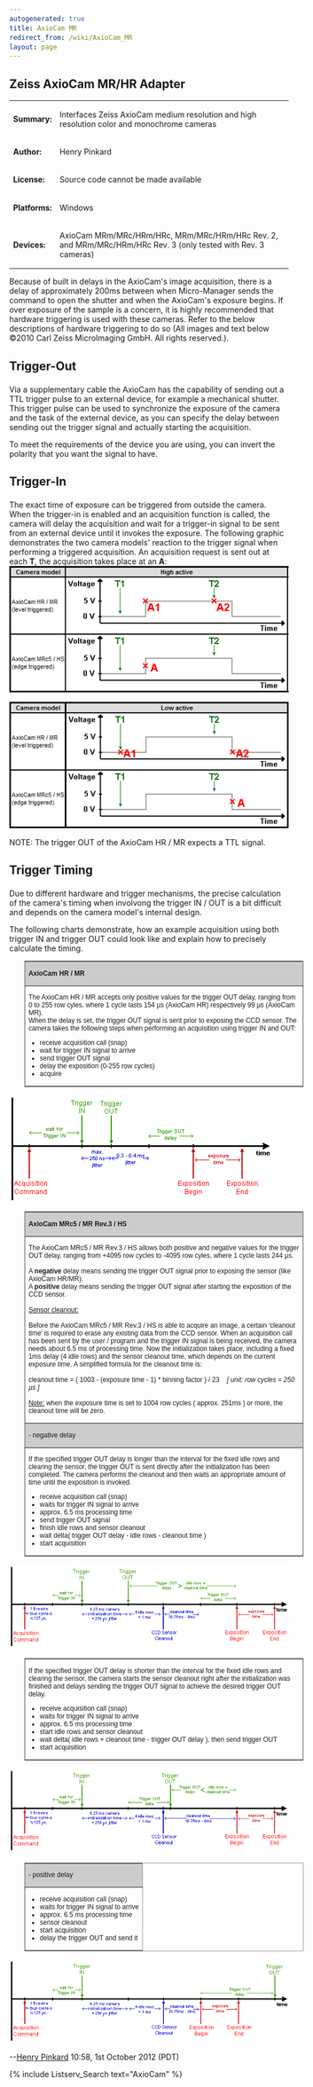 ```yaml
---
autogenerated: true
title: AxioCam MR
redirect_from: /wiki/AxioCam_MR
layout: page
---
```


## Zeiss AxioCam MR/HR Adapter

<table>
<tr>
<td markdown="1">

**Summary:**

</td>
<td markdown="1">

Interfaces Zeiss AxioCam medium resolution and high resolution color and
monochrome cameras

</td>
</tr>
<tr>
<td markdown="1">

**Author:**

</td>
<td markdown="1">

Henry Pinkard

</td>
</tr>
<tr>
<td markdown="1">

**License:**

</td>
<td markdown="1">

Source code cannot be made available

</td>
</tr>
<tr>
<td markdown="1">

**Platforms:**

</td>
<td markdown="1">

Windows

</td>
</tr>
<tr>
<td markdown="1">

**Devices:**

</td>
<td markdown="1">

AxioCam MRm/MRc/HRm/HRc, MRm/MRc/HRm/HRc Rev. 2, and MRm/MRc/HRm/HRc
Rev. 3 (only tested with Rev. 3 cameras)

</td>
</tr>
</table>

Because of built in delays in the AxioCam's image acquisition, there is
a delay of approximately 200ms between when Micro-Manager sends the
command to open the shutter and when the AxioCam's exposure begins. If
over exposure of the sample is a concern, it is highly recommended that
hardware triggering is used with these cameras. Refer to the below
descriptions of hardware triggering to do so (All images and text below
©2010 Carl Zeiss MicroImaging GmbH. All rights reserved.).

<h2>

Trigger-Out

</h2>

Via a supplementary cable the AxioCam has the capability of sending out
a TTL trigger pulse to an external device, for example a mechanical
shutter. This trigger pulse can be used to synchronize the exposure of
the camera and the task of the external device, as you can specify the
delay between sending out the trigger signal and actually starting the
acquisition.

To meet the requirements of the device you are using, you can invert the
polarity that you want the signal to have.

<h2>

**Trigger-In**

</h2>

The exact time of exposure can be triggered from outside the camera.
When the trigger-in is enabled and an acquisition function is called,
the camera will delay the acquisition and wait for a trigger-in signal
to be sent from an external device until it invokes the exposure. The
following graphic demonstrates the two camera models' reaction to the
trigger signal when performing a triggered acquisition. An acquisition
request is sent out at each **T**, the acquisition takes place at an
**A**: ![](media/AxioCamFig1a.png "AxioCamFig1a.png")

![](media/AxioCamFig1b.png "AxioCamFig1b.png")

NOTE: The trigger OUT of the AxioCam HR / MR expects a TTL signal.

<h2>

Trigger Timing

</h2>

Due to different hardware and trigger mechanisms, the precise
calculation of the camera's timing when involvong the trigger IN / OUT
is a bit difficult and depends on the camera model's internal design.

The following charts demonstrate, how an example acquisition using both
trigger IN and trigger OUT could look like and explain how to precisely
calculate the timing.

<table border=1 bordercolor=#999999 cellpadding=5 cellspacing=0
       style='margin:10pt 20pt 10pt; font-family:sans-serif; font-size:9pt'>
<tr>
<td markdown="1" bgcolor=#CCCCCC>

<b>AxioCam HR / MR</b>

</td>
</tr>
<tr>
<td markdown="1">

The AxioCam HR / MR accepts only positive values for the trigger OUT
delay, ranging from 0 to 255 row cyles, where 1 cycle lasts 154 µs
(AxioCam HR) respectively 99 µs (AxioCam MR).  
When the delay is set, the trigger OUT signal is sent prior to exposing
the CCD sensor. The camera takes the following steps when performing an
acquisition using trigger IN and OUT:  

-   receive acquisition call (snap)
-   wait for trigger IN signal to arrive
-   send trigger OUT signal
-   delay the exposition (0-255 row cycles)
-   acquire

</td>
</tr>
</table>

![](media/AxioCamFig2.png "AxioCamFig2.png")

<table border=1 bordercolor=#999999 cellpadding=5 cellspacing=0
       style='margin:10pt 20pt 10pt; font-family:sans-serif; font-size:9pt'>
<tr>
<td markdown="1" bgcolor=#CCCCCC>

<b>AxioCam MRc5 / MR Rev.3 / HS</b>

</td>
</tr>
<tr>
<td markdown="1">

The AxioCam MRc5 / MR Rev.3 / HS allows both positive and negative
values for the trigger OUT delay, ranging from +4095 row cycles to -4095
row cyles, where 1 cycle lasts 244 µs.  
   
A <b>negative</b> delay means sending the trigger OUT signal prior to
exposing the sensor (like AxioCam HR/MR).  
A <b>positive</b> delay means sending the trigger OUT signal after
starting the exposition of the CCD sensor.  
   
<u>Sensor cleanout:</u>  
   
Before the AxioCam MRc5 / MR Rev.3 / HS is able to acquire an image, a
certain 'cleanout time' is required to erase any existing data from the
CCD sensor. When an acquisition call has been sent by the user / program
and the trigger IN signal is being received, the camera needs about 6.5
ms of processing time. Now the initialization takes place, including a
fixed 1ms delay (4 idle rows) and the sensor cleanout time, which
depends on the current exposure time. A simplified formula for the
cleanout time is:  
   
cleanout time = ( 1003 - (exposure time - 1) \* binning factor ) /
23    <em>\[ unit: row cycles = 250 µs \]</em>  
   
<u>Note:</u> when the exposure time is set to 1004 row cycles ( approx.
251ms ) or more, the cleanout time will be zero.

</td>
</tr>
<tr>
<td markdown="1" bgcolor=#CCCCCC>

\- negative delay  

</tr>
<tr>
<td markdown="1">

If the specified trigger OUT delay is longer than the interval for the
fixed idle rows and clearing the sensor, the trigger OUT is sent
directly after the initialization has been completed. The camera
performs the cleanout and then waits an appropriate amount of time until
the exposition is invoked.  

-   receive acquisition call (snap)
-   waits for trigger IN signal to arrive
-   approx. 6.5 ms processing time
-   send trigger OUT signal
-   finish idle rows and sensor cleanout
-   wait delta( trigger OUT delay - idle rows - cleanout time )
-   start acquisition

</td>
</tr>
</table>

![](media/AxioCamFig3.png "AxioCamFig3.png")

<table border=1 bordercolor=#999999 cellpadding=5 cellspacing=0
       style='margin:10pt 20pt 10pt; font-family:sans-serif; font-size:9pt'>
<tr>
<td markdown="1">

If the specified trigger OUT delay is shorter than the interval for the
fixed idle rows and clearing the sensor, the camera starts the sensor
cleanout right after the initialization was finished and delays sending
the trigger OUT signal to achieve the desired trigger OUT delay.  

-   receive acquisition call (snap)
-   waits for trigger IN signal to arrive
-   approx. 6.5 ms processing time
-   start idle rows and sensor cleanout
-   wait delta( idle rows + cleanout time - trigger OUT delay ), then
    send trigger OUT
-   start acquisition

</td>
</tr>
</table>

![](media/AxioCamFig4.png "AxioCamFig4.png")

<table border=1 bordercolor=#999999 cellpadding=5 cellspacing=0
       style='margin:10pt 20pt 10pt; font-family:sans-serif; font-size:9pt'>
<tr>
<td markdown="1" bgcolor=#CCCCCC>

\- positive delay

</td>
</tr>
<tr>
<td markdown="1">

-   receive acquisition call (snap)
-   waits for trigger IN signal to arrive
-   approx. 6.5 ms processing time
-   sensor cleanout
-   start acquisition
-   delay the trigger OUT and send it

</td>
</tr>
</table>

![](media/AxioCamFig5.png "AxioCamFig5.png")

--[Henry Pinkard](/users/Henry_Pinkard) 10:58, 1st October 2012
(PDT)

{% include Listserv_Search text="AxioCam" %}

